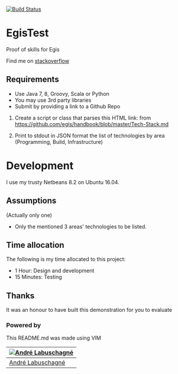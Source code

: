 [![Build Status](https://travis-ci.org/TungstenX/EgisTest.svg?branch=ForReview)](https://travis-ci.org/TungstenX/EgisTest)
# EgisTest 
Proof of skills for Egis

Find me on [stackoverflow](http://stackoverflow.com/users/537566/tungstenx)

## Requirements
* Use Java 7, 8, Groovy, Scala or Python
* You may use 3rd party libraries
* Submit by providing a link to a Github Repo
1) Create a script or class that parses this HTML link: from https://github.com/egis/handbook/blob/master/Tech-Stack.md

2) Print to stdout in JSON format the list of technologies by area (Programming, Build, Infrastructure)

# Development
I use my trusty Netbeans 8.2 on Ubuntu 16.04. 

## Assumptions
(Actually only one)
- Only the mentioned 3 areas' technologies to be listed.

## Time allocation
The following is my time allocated to this project:
- 1 Hour: Design and development 
- 15 Minutes: Testing

## Thanks
It was an honour to have built this demonstration for you to evaluate

### Powered by
This README.md was made using VIM

[![Andr&#233; Labuschagn&#233;](http://gravatar.com/avatar/88ebc726d33c8ddba2534d1d6f93e638?s=144)](https://www.ParanoidAndroid.co.za) |
---|
[Andr&#233; Labuschagn&#233;](https://www.ParanoidAndroid.co.za) | 
